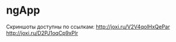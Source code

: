 # ngApp
Скриншоты доступны по ссылкам: http://joxi.ru/V2V4qolHxQePar
                               http://joxi.ru/D2PJ1oqCp9xPlr
